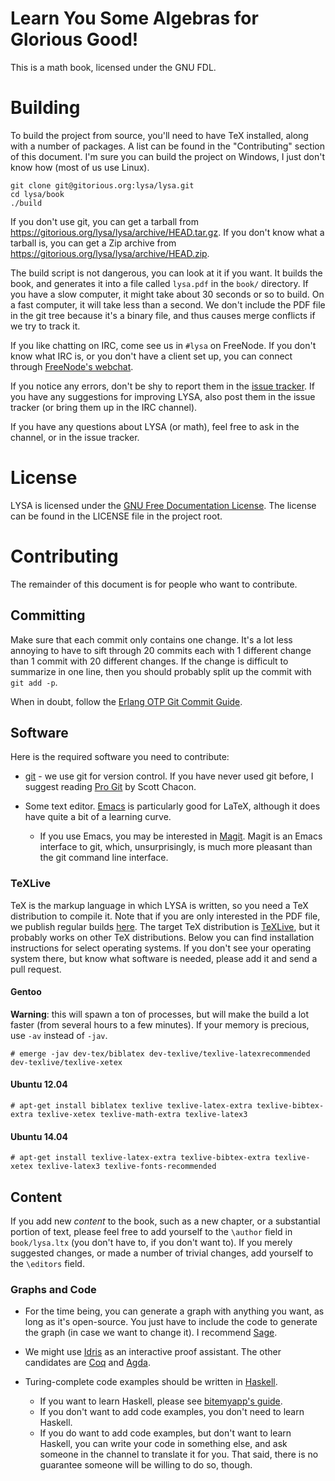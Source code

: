 # Learn You Some Algebras for Glorious Good!

This is a math book, licensed under the GNU FDL.

# Building

To build the project from source, you'll need to have TeX installed, along with
a number of packages. A list can be found in the "Contributing" section of this
document. I'm sure you can build the project on Windows, I just don't know how
(most of us use Linux).

```
git clone git@gitorious.org:lysa/lysa.git
cd lysa/book
./build
```

If you don't use git, you can get a tarball from
<https://gitorious.org/lysa/lysa/archive/HEAD.tar.gz>. If you don't know what a
tarball is, you can get a Zip archive from
<https://gitorious.org/lysa/lysa/archive/HEAD.zip>.

The build script is not dangerous, you can look at it if you want. It builds the
book, and generates it into a file called `lysa.pdf` in the `book/`
directory. If you have a slow computer, it might take about 30 seconds or so to
build. On a fast computer, it will take less than a second. We don't include the
PDF file in the git tree because it's a binary file, and thus causes merge
conflicts if we try to track it.

If you like chatting on IRC, come see us in `#lysa` on FreeNode. If you don't
know what IRC is, or you don't have a client set up, you can connect through
[FreeNode's webchat][webchat].

If you notice any errors, don't be shy to report them in the
[issue tracker](//github.com/pharpend/lysa/issues). If you have any suggestions
for improving LYSA, also post them in the issue tracker (or bring them up in the
IRC channel).

If you have any questions about LYSA (or math), feel free to ask in the channel,
or in the issue tracker.

[webchat]: http://webchat.freenode.net/?channels=lysa


# License

LYSA is licensed under the [GNU Free Documentation License][gfdl]. The license
can be found in the LICENSE file in the project root.

[gfdl]: https://gnu.org/licenses/fdl.html

# Contributing

The remainder of this document is for people who want to contribute.

## Committing

Make sure that each commit only contains one change. It's a lot less annoying to
have to sift through 20 commits each with 1 different change than 1 commit with
20 different changes. If the change is difficult to summarize in one line, then
you should probably split up the commit with `git add -p`.

When in doubt, follow the
[Erlang OTP Git Commit Guide](https://github.com/erlang/otp/wiki/Writing-good-commit-messages).

## Software

Here is the required software you need to contribute:

* [git][gitscm] - we use git for version control. If you have never used git
  before, I suggest reading [Pro Git][progit] by Scott Chacon.

* Some text editor. [Emacs][emacs] is particularly good for LaTeX, although it
  does have quite a bit of a learning curve.
    + If you use Emacs, you may be interested in [Magit][magit]. Magit is an
    Emacs interface to git, which, unsurprisingly, is much more pleasant than
    the git command line interface.

[emacs]: https://www.gnu.org/software/emacs/
[gitscm]: http://git-scm.com/
[magit]: https://magit.github.io/
[progit]: http://git-scm.com/book/en/v2

### TeXLive

TeX is the markup language in which LYSA is written, so you need a TeX
distribution to compile it. Note that if you are only interested in the PDF
file, we publish regular builds [here](http://184.164.72.39/lysa/). The target
TeX distribution is [TeXLive][texlive], but it probably works on other TeX
distributions. Below you can find installation instructions for select operating
systems. If you don't see your operating system there, but know what software is
needed, please add it and send a pull request.

#### Gentoo

**Warning**: this will spawn a ton of processes, but will make the build a lot
faster (from several hours to a few minutes). If your memory is precious, use
`-av` instead of `-jav`.

    # emerge -jav dev-tex/biblatex dev-texlive/texlive-latexrecommended dev-texlive/texlive-xetex

#### Ubuntu 12.04

    # apt-get install biblatex texlive texlive-latex-extra texlive-bibtex-extra texlive-xetex texlive-math-extra texlive-latex3

#### Ubuntu 14.04

    # apt-get install texlive-latex-extra texlive-bibtex-extra texlive-xetex texlive-latex3 texlive-fonts-recommended

[texlive]: https://www.tug.org/texlive/


## Content

If you add new *content* to the book, such as a new chapter, or a substantial
portion of text, please feel free to add yourself to the `\author` field in
`book/lysa.ltx` (you don't have to, if you don't want to). If you merely
suggested changes, or made a number of trivial changes, add yourself to the
`\editors` field.

### Graphs and Code

* For the time being, you can generate a graph with anything you want, as long
  as it's open-source. You just have to include the code to generate the graph
  (in case we want to change it). I recommend [Sage][sage].

* We might use [Idris][idris] as an interactive proof assistant. The other
  candidates are [Coq][coq] and [Agda][agda].

* Turing-complete code examples should be written in [Haskell][hs]. 
    + If you want to learn Haskell, please see [bitemyapp's guide][learnhs]. 
    + If you don't want to add code examples, you don't need to learn Haskell.
    + If you do want to add code examples, but don't want to learn Haskell, you
      can write your code in something else, and ask someone in the channel to
      translate it for you. That said, there is no guarantee someone will be
      willing to do so, though.

[agda]: http://wiki.portal.chalmers.se/agda/pmwiki.php
[coq]: https://coq.inria.fr/
[hs]: https://www.haskell.org/haskellwiki/Haskell
[idris]: http://www.idris-lang.org/
[learnhs]: https://github.com/bitemyapp/learnhaskell
[sage]: http://www.sagemath.org/
